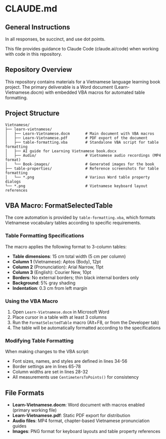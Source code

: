 # CLAUDE.md

## General Instructions

In all responses, be succinct, and use dot points.

This file provides guidance to Claude Code (claude.ai/code) when working with code in this repository.

## Repository Overview

This repository contains materials for a Vietnamese language learning book project. The primary deliverable is a Word document (Learn-Vietnamese.docm) with embedded VBA macros for automated table formatting.

## Project Structure

```
Vietnamese/
├── learn-vietnamese/
│   ├── Learn-Vietnamese.docm       # Main document with VBA macros
│   ├── Learn-Vietnamese.pdf        # PDF export of the document
│   ├── table-formatting.vba        # Standalone VBA script for table formatting
│   ├── AI guide for Learning Vietnamese book.docx
│   ├── Audio/                      # Vietnamese audio recordings (MP4 format)
│   └── Book-images/                # Generated images for the book
├── table-properties/               # Reference screenshots for table formatting
│   └── *.png                       # Various Word table property dialogs
└── *.png                           # Vietnamese keyboard layout references

```

## VBA Macro: FormatSelectedTable

The core automation is provided by `table-formatting.vba`, which formats Vietnamese vocabulary tables according to specific requirements.

### Table Formatting Specifications

The macro applies the following format to 3-column tables:

- **Table dimensions**: 15 cm total width (5 cm per column)
- **Column 1** (Vietnamese): Aptos (Body), 12pt
- **Column 2** (Pronunciation): Arial Narrow, 11pt
- **Column 3** (English): Courier New, 10pt
- **Borders**: No external borders; thin black internal borders only
- **Background**: 5% gray shading
- **Indentation**: 0.3 cm from left margin

### Using the VBA Macro

1. Open `Learn-Vietnamese.docm` in Microsoft Word
2. Place cursor in a table with at least 3 columns
3. Run the `FormatSelectedTable` macro (Alt+F8, or from the Developer tab)
4. The table will be automatically formatted according to the specifications

### Modifying Table Formatting

When making changes to the VBA script:

- Font sizes, names, and styles are defined in lines 34-56
- Border settings are in lines 65-78
- Column widths are set in lines 28-32
- All measurements use `CentimetersToPoints()` for consistency

## File Formats

- **Learn-Vietnamese.docm**: Word document with macros enabled (primary working file)
- **Learn-Vietnamese.pdf**: Static PDF export for distribution
- **Audio files**: MP4 format, chapter-based Vietnamese pronunciation guides
- **Images**: PNG format for keyboard layouts and table property references
